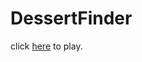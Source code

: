DessertFinder
=============
click <a href="https://github.com/LCEC/DessertFinder/blob/master/DessertFinder.jar?raw=true">here</a> to play. 	
